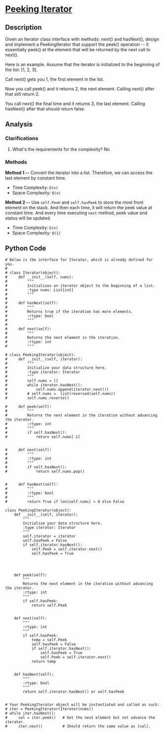 # [Peeking Iterator](https://leetcode.com/problems/peeking-iterator/)

## Description
Given an Iterator class interface with methods: next() and hasNext(), design and implement a PeekingIterator that support the peek() operation -- it essentially peek() at the element that will be returned by the next call to next().

Here is an example. Assume that the iterator is initialized to the beginning of the list: [1, 2, 3].

Call next() gets you 1, the first element in the list.

Now you call peek() and it returns 2, the next element. Calling next() after that still return 2.

You call next() the final time and it returns 3, the last element. Calling hasNext() after that should return false.

## Analysis
### Clarifications
1. What's the requirements for the complexity? No

### Methods
**Method 1 --** Convert the iterator into a list. Therefore, we can access the last element by constant time.

* Time Complexity: `O(n)`
* Space Complexity: `O(n)`

**Method 2 --** Use `self.Peek` and `self.hasPeek` to store the most front element on the stack. And then each time, it will return the peek value at constant time. And every time executing `next` method, peek value and status will be updated.

* Time Complexity: `O(n)`
* Space Complexity: `O(1)`

## Python Code

~~~
# Below is the interface for Iterator, which is already defined for you.
#
# class Iterator(object):
#     def __init__(self, nums):
#         """
#         Initializes an iterator object to the beginning of a list.
#         :type nums: List[int]
#         """
#
#     def hasNext(self):
#         """
#         Returns true if the iteration has more elements.
#         :rtype: bool
#         """
#
#     def next(self):
#         """
#         Returns the next element in the iteration.
#         :rtype: int
#         """

# class PeekingIterator(object):
#     def __init__(self, iterator):
#         """
#         Initialize your data structure here.
#         :type iterator: Iterator
#         """
#         self.nums = []
#         while iterator.hasNext():
#             self.nums.append(iterator.next())
#         # self.nums =  list(reversed(self.nums))
#         self.nums.reverse()

#     def peek(self):
#         """
#         Returns the next element in the iteration without advancing the iterator.
#         :rtype: int
#         """
#         if self.hasNext():
#             return self.nums[-1]
        

#     def next(self):
#         """
#         :rtype: int
#         """
#         if self.hasNext():
#             return self.nums.pop()
        

#     def hasNext(self):
#         """
#         :rtype: bool
#         """
#         return True if len(self.nums) > 0 else False
        
class PeekingIterator(object):
    def __init__(self, iterator):
        """
        Initialize your data structure here.
        :type iterator: Iterator
        """
        self.iterator = iterator
        self.hasPeek = False
        if self.iterator.hasNext():
            self.Peek = self.iterator.next()
            self.hasPeek = True
            
        
        

    def peek(self):
        """
        Returns the next element in the iteration without advancing the iterator.
        :rtype: int
        """
        if self.hasPeek:
            return self.Peek
        

    def next(self):
        """
        :rtype: int
        """
        if self.hasPeek:
            temp = self.Peek
            self.hasPeek = False
            if self.iterator.hasNext():
                self.hasPeek = True
                self.Peek = self.iterator.next()
            return temp
        

    def hasNext(self):
        """
        :rtype: bool
        """
        return self.iterator.hasNext() or self.hasPeek
        

# Your PeekingIterator object will be instantiated and called as such:
# iter = PeekingIterator(Iterator(nums))
# while iter.hasNext():
#     val = iter.peek()   # Get the next element but not advance the iterator.
#     iter.next()         # Should return the same value as [val].
~~~
